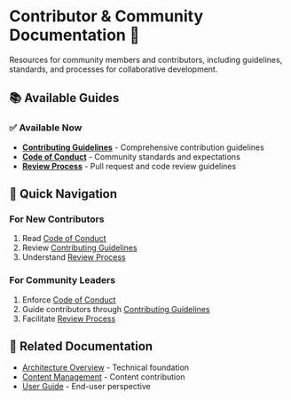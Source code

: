 
# Contributor & Community Documentation 🤝

Resources for community members and contributors, including guidelines, standards, and processes for collaborative development.

## 📚 Available Guides

### ✅ Available Now
- **[Contributing Guidelines](./contributing.md)** - Comprehensive contribution guidelines
- **[Code of Conduct](./code-of-conduct.md)** - Community standards and expectations
- **[Review Process](./review-process.md)** - Pull request and code review guidelines

## 🎯 Quick Navigation

### For New Contributors
1. Read [Code of Conduct](./code-of-conduct.md)
2. Review [Contributing Guidelines](./contributing.md)
3. Understand [Review Process](./review-process.md)

### For Community Leaders
1. Enforce [Code of Conduct](./code-of-conduct.md)
2. Guide contributors through [Contributing Guidelines](./contributing.md)
3. Facilitate [Review Process](./review-process.md)

## 🔗 Related Documentation
- [Architecture Overview](../architecture-development/architecture-overview.md) - Technical foundation
- [Content Management](../content-management/content-management.md) - Content contribution
- [User Guide](../user-feature/user-guide.md) - End-user perspective

